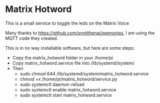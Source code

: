 # Matrix Hotword

This is a small service to toggle the leds on the Matrix Voice

Many thanks to https://github.com/syntithenai/opensnips, I am using the MQTT code they created.

This is in no way installable software, but here are some steps:
  - Copy the matrix_hotword folder in your /home/pi
  - Copy matrix_hotword.service file into /lib/systemd/system/
  - Then
      - sudo chmod 644 /lib/systemd/system/matrix_hotword.service
      - chmod +x /home/pi/matrix_hotword/service.py
      - sudo systemctl daemon-reload
      - sudo systemctl enable matrix_hotword.service
      - sudo systemctl start matrix_hotword.service
